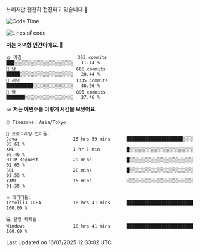 느리지만 천천히 전진하고 있습니다.🐢

<!--START_SECTION:waka-->
![Code Time](http://img.shields.io/badge/Code%20Time-1%2C650%20hrs%2055%20mins-blue)

![Lines of code](https://img.shields.io/badge/%EC%A0%80%EB%8A%94%20%EC%97%AC%ED%83%9C%EA%B9%8C%EC%A7%80%20-925.5%20thousand%20%EC%A4%84%EC%9D%98%20%EC%BD%94%EB%93%9C%EB%A5%BC%20%EC%9E%91%EC%84%B1%ED%96%88%EC%96%B4%EC%9A%94.-blue)

**저는 저녁형 인간이에요. 🦉** 

```text
🌞 아침                     363 commits         ███░░░░░░░░░░░░░░░░░░░░░░   11.14 % 
🌆 낮　                     666 commits         █████░░░░░░░░░░░░░░░░░░░░   20.44 % 
🌃 저녁                     1335 commits        ██████████░░░░░░░░░░░░░░░   40.96 % 
🌙 밤　                     895 commits         ███████░░░░░░░░░░░░░░░░░░   27.46 % 
```


📊 **저는 이번주를 이렇게 시간을 보냈어요.** 

```text
🕑︎ Timezone: Asia/Tokyo

💬 프로그래밍 언어들: 
Java                     15 hrs 59 mins      █████████████████████░░░░   85.61 % 
XML                      1 hr 1 min          █░░░░░░░░░░░░░░░░░░░░░░░░   05.46 % 
HTTP Request             29 mins             █░░░░░░░░░░░░░░░░░░░░░░░░   02.65 % 
SQL                      28 mins             █░░░░░░░░░░░░░░░░░░░░░░░░   02.55 % 
YAML                     15 mins             ░░░░░░░░░░░░░░░░░░░░░░░░░   01.35 % 

🔥 에디터들: 
IntelliJ IDEA            18 hrs 41 mins      █████████████████████████   100.00 % 

💻 운영 체제들: 
Windows                  18 hrs 41 mins      █████████████████████████   100.00 % 
```


 Last Updated on 16/07/2025 12:33:02 UTC
<!--END_SECTION:waka-->
